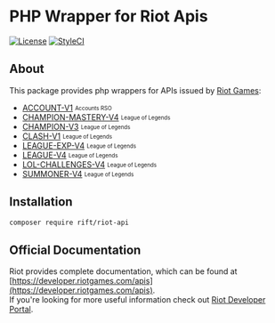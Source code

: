 # PHP Wrapper for Riot Apis

[![License](https://img.shields.io/packagist/l/rift/riot-api?color=blue)](./LICENSE.md)
[![StyleCI](https://github.styleci.io/repos/540948663/shield?style=flat&branch=main)](https://github.styleci.io/repos/540948663?branch=main)

## About
This package provides php wrappers for APIs issued by [Riot Games](https://www.riotgames.com/):  
- [ACCOUNT-V1](https://developer.riotgames.com/apis#account-v1) <sub><sup>Accounts RSO</sup></sub>
- [CHAMPION-MASTERY-V4](https://developer.riotgames.com/apis#champion-mastery-v4) <sub><sup>League of Legends</sup></sub>
- [CHAMPION-V3](https://developer.riotgames.com/apis#champion-v3) <sub><sup>League of Legends</sup></sub>
- [CLASH-V1](https://developer.riotgames.com/apis#clash-v1) <sub><sup>League of Legends</sup></sub>
- [LEAGUE-EXP-V4](https://developer.riotgames.com/apis#league-exp-v4) <sub><sup>League of Legends</sup></sub>
- [LEAGUE-V4](https://developer.riotgames.com/apis#league-v4) <sub><sup>League of Legends</sup></sub>
- [LOL-CHALLENGES-V4](https://developer.riotgames.com/apis#lol-challenges-v1) <sub><sup>League of Legends</sup></sub>
- [SUMMONER-V4](https://developer.riotgames.com/apis#summoner-v4) <sub><sup>League of Legends</sup></sub>

## Installation

```bash
composer require rift/riot-api
```

## Official Documentation

Riot provides complete documentation, which can be found at [https://developer.riotgames.com/apis](https://developer.riotgames.com/apis).  
If you're looking for more useful information check out [Riot Developer Portal](https://developer.riotgames.com/docs/portal).
